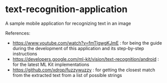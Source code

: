 # text-recognition-application
A sample mobile application for recognizing text in an image

References:
 - https://www.youtube.com/watch?v=fmTlgwgKJmE : for being the guide during the development of this application and its step-by-step instructions
 - https://developers.google.com/ml-kit/vision/text-recognition/android : for the latest ML Kit implementations
 - https://github.com/xdrop/fuzzywuzzy : for getting the closest match from the extracted text from a list of possible strings
